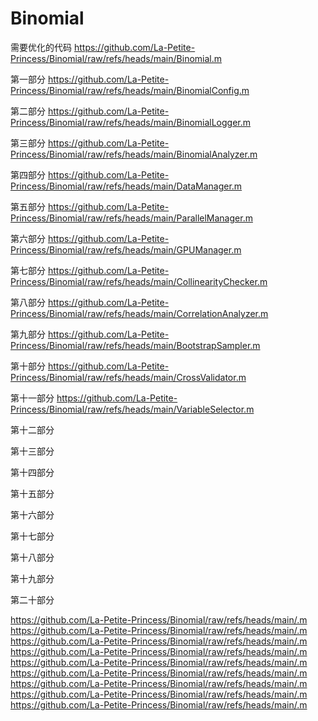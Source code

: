 # Binomial
需要优化的代码
https://github.com/La-Petite-Princess/Binomial/raw/refs/heads/main/Binomial.m

第一部分
https://github.com/La-Petite-Princess/Binomial/raw/refs/heads/main/BinomialConfig.m

第二部分
https://github.com/La-Petite-Princess/Binomial/raw/refs/heads/main/BinomialLogger.m

第三部分
https://github.com/La-Petite-Princess/Binomial/raw/refs/heads/main/BinomialAnalyzer.m

第四部分
https://github.com/La-Petite-Princess/Binomial/raw/refs/heads/main/DataManager.m

第五部分
https://github.com/La-Petite-Princess/Binomial/raw/refs/heads/main/ParallelManager.m

第六部分
https://github.com/La-Petite-Princess/Binomial/raw/refs/heads/main/GPUManager.m

第七部分
https://github.com/La-Petite-Princess/Binomial/raw/refs/heads/main/CollinearityChecker.m

第八部分
https://github.com/La-Petite-Princess/Binomial/raw/refs/heads/main/CorrelationAnalyzer.m

第九部分
https://github.com/La-Petite-Princess/Binomial/raw/refs/heads/main/BootstrapSampler.m

第十部分
https://github.com/La-Petite-Princess/Binomial/raw/refs/heads/main/CrossValidator.m

第十一部分
https://github.com/La-Petite-Princess/Binomial/raw/refs/heads/main/VariableSelector.m

第十二部分

第十三部分

第十四部分

第十五部分

第十六部分

第十七部分

第十八部分

第十九部分

第二十部分







https://github.com/La-Petite-Princess/Binomial/raw/refs/heads/main/.m
https://github.com/La-Petite-Princess/Binomial/raw/refs/heads/main/.m
https://github.com/La-Petite-Princess/Binomial/raw/refs/heads/main/.m
https://github.com/La-Petite-Princess/Binomial/raw/refs/heads/main/.m
https://github.com/La-Petite-Princess/Binomial/raw/refs/heads/main/.m
https://github.com/La-Petite-Princess/Binomial/raw/refs/heads/main/.m
https://github.com/La-Petite-Princess/Binomial/raw/refs/heads/main/.m
https://github.com/La-Petite-Princess/Binomial/raw/refs/heads/main/.m
https://github.com/La-Petite-Princess/Binomial/raw/refs/heads/main/.m


